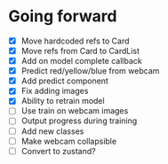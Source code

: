 

# Going forward
* [x] Move hardcoded refs to Card
* [x] Move refs from Card to CardList
* [x] Add on model complete callback
* [x] Predict red/yellow/blue from webcam
* [x] Add predict component
* [x] Fix adding images
* [x] Ability to retrain model
* [ ] Use train on webcam images
* [ ] Output progress during training
* [ ] Add new classes
* [ ] Make webcam collapsible
* [ ] Convert to zustand?